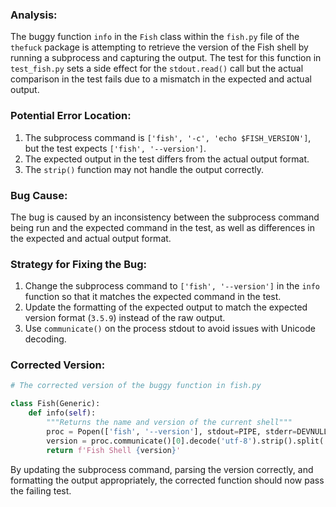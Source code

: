 ### Analysis:
The buggy function `info` in the `Fish` class within the `fish.py` file of the `thefuck` package is attempting to retrieve the version of the Fish shell by running a subprocess and capturing the output. The test for this function in `test_fish.py` sets a side effect for the `stdout.read()` call but the actual comparison in the test fails due to a mismatch in the expected and actual output.

### Potential Error Location:
1. The subprocess command is `['fish', '-c', 'echo $FISH_VERSION']`, but the test expects `['fish', '--version']`.
2. The expected output in the test differs from the actual output format.
3. The `strip()` function may not handle the output correctly.

### Bug Cause:
The bug is caused by an inconsistency between the subprocess command being run and the expected command in the test, as well as differences in the expected and actual output format.

### Strategy for Fixing the Bug:
1. Change the subprocess command to `['fish', '--version']` in the `info` function so that it matches the expected command in the test.
2. Update the formatting of the expected output to match the expected version format (`3.5.9`) instead of the raw output.
3. Use `communicate()` on the process stdout to avoid issues with Unicode decoding.

### Corrected Version:
```python
# The corrected version of the buggy function in fish.py

class Fish(Generic):
    def info(self):
        """Returns the name and version of the current shell"""
        proc = Popen(['fish', '--version'], stdout=PIPE, stderr=DEVNULL)
        version = proc.communicate()[0].decode('utf-8').strip().split(', ')[1]
        return f'Fish Shell {version}'
```

By updating the subprocess command, parsing the version correctly, and formatting the output appropriately, the corrected function should now pass the failing test.